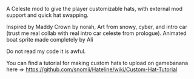 A Celeste mod to give the player customizable hats, with external mod support and quick hat swapping.

Inspired by Maddy Crown by norah, Art from snowy, cyber, and intro car (trust me real collab with real intro car celeste from prologue).
Animated boat sprite made completely by Ali

Do not read my code it is awful.

You can find a tutorial for making custom hats to upload on gamebanana here => https://github.com/snomii/Hateline/wiki/Custom-Hat-Tutorial
